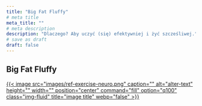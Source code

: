 ```yaml
---
title: "Big Fat Fluffy"
# meta title
meta_title: ""
# meta description
description: "Dlaczego? Aby uczyć (się) efektywniej i żyć szcześliwej."
# save as draft
draft: false
---
```


## Big Fat Fluffy

<a href="/bff/wendy-suzuki">
    {{< image src="images/ref-exercise-neuro.png" caption="" alt="alter-text" height="" width="" position="center" command="fill" option="q100" class="img-fluid" title="image title"  webp="false" >}}
</a>